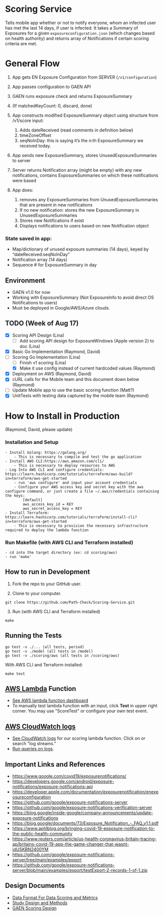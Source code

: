 # Scoring Service

Tells mobile app whether or not to notify everyone, whom an infected user has met the last 14 days, if user is infected. It takes a Summary of Exposures for a given `exposureconfiguration.json` (which changes based on health authority) and returns array of Notifications if certain scoring criteria are met.

# General Flow

1. App gets EN Exposure Configuration from SERVER (`/v1/configuration`)
2. App passes configuration to GAEN API
3. GAEN runs exposure check and returns ExposureSummary
4. (If matchedKeyCount: 0, discard, done)

5. App constructs modified ExposureSummary object using structure from /v1/score input:
    1. Adds dateReceived (read comments in definition below)
    2. timeZoneOffset
    3. seqNoInDay: this is saying it’s the n:th ExposureSummary we received today.

6. App sends new ExposureSummary, stores UnusedExposureSummaries to server
7. Server returns Notification array (might be empty) with any new notifications, contains ExposureSummaries on which these notifications were based

8. App does:
    1. removes any ExposureSummaries from UnusedExposureSummaries that are present in new notifications
    2. If no new notification: stores the new ExposureSummary in UnusedExposureSummaries
    3. Stores new Notifications if exist
    4. Displays notifications to users based on new Notification object

### State saved in app:

- Map/dictionary of unused exposure summaries (14 days), keyed by “dateReceived:seqNoInDay”
- Notification array (14 days)
- Sequence # for ExposureSummary in day

## Environment

- GAEN v1.0 for now
- Working with ExposureSummary (Not ExposureInfo to avoid direct OS Notifications to users)
- Must be deployed in Google/AWS/Azure clouds.

## TODO (Week of Aug 17)

- [x] Scoring API Design (Lina)
  - [ ] Add scoring API design for ExposureWindows (Apple version 2) to doc (Lina)
- [x] Basic Go Implementation (Raymond, David)
- [ ] Scoring Go Implementation (Lina)
  - [ ] Finish v1 scoring (Lina)
  - [X] Make it use config instead of current hardcoded values (Raymond)
- [X] Deployment on AWS (Raymond, David)
- [X] cURL calls for the Mobile team and this document down below (Raymond)
- [ ] Update Mobile app to use the basic scoring function (Matt?)
- [X] UnitTests with testing data captured by the mobile team (Raymond)

# How to Install in Production

(Raymond, David, please update)


### Installation and Setup

    - Install Golang: https://golang.org/
        - This is necessary to compile and test the go application
    - Install AWS CLI:https://aws.amazon.com/cli/
        - This is necessary to deploy resources to AWS
    - Log Into AWS CLI and configure credentials: https://learn.hashicorp.com/tutorials/terraform/aws-build?in=terraform/aws-get-started
        - run 'aws configure' and input your account credentials
        - Configure your AWS access key and secret key with the aws configure command, or just create a file ~/.aws/credentials containing the keys:
            [default]
            aws_access_key_id = KEY
            aws_secret_access_key = KEY
    - Install Terraform: https://learn.hashicorp.com/tutorials/terraform/install-cli?in=terraform/aws-get-started
        - This is necessary to provision the necessary infrastructure required to deploy the lambda function

### Run Makefile (with AWS CLI and Terraform installed)

    - cd into the target directory (ex: cd scoring/aws)
    - run 'make'


## How to run in Development

1. Fork the repo to your GitHub user.

2. Clone to your computer.

```
git clone https://github.com/Path-Check/Scoring-Service.git
```

3. Run (with AWS CLI and Terraform installed)

```
make
```

## Running the Tests

```
go test -v ./... (all tests, period)
go test -v ./model (all tests in /model)
go test -v ./scoring/aws (all tests in /scoring/aws)
```

With AWS CLI and Terraform installed:
```
make test
```
## [AWS Lambda](https://docs.aws.amazon.com/lambda/latest/dg/welcome.html) Function
- [See AWS lambda function dashboard](https://console.aws.amazon.com/lambda/home?region=us-east-1#/functions/scoring?tab=monitoring)
- To manually test lambda function with an input, click **Test** in upper right corner. You may use "ScoreTest" or configure your own test event.

## [AWS CloudWatch logs](https://docs.aws.amazon.com/AmazonCloudWatch/latest/logs/AnalyzingLogData.html)
- [See CloudWatch logs](https://us-east-1.console.aws.amazon.com/cloudwatch/home?region=us-east-1#logsV2:log-groups/log-group/$252Faws$252Flambda$252Fscoring) for our scoring lambda function. Click on or search "log streams."
- [Run queries on logs](https://docs.aws.amazon.com/AmazonCloudWatch/latest/logs/CWL_AnalyzeLogData_RunSampleQuery.html).

## Important Links and References

- <https://www.google.com/covid19/exposurenotifications/>
- <https://developers.google.com/android/exposure-notifications/exposure-notifications-api>
- <https://developer.apple.com/documentation/exposurenotification/enexposureconfiguration>
- <https://github.com/google/exposure-notifications-server>
- <https://github.com/google/exposure-notifications-verification-server>
- <https://blog.google/inside-google/company-announcements/update-exposure-notifications>
- <https://blog.google/documents/73/Exposure_Notification_-_FAQ_v1.1.pdf>
- <https://www.aphlblog.org/bringing-covid-19-exposure-notification-to-the-public-health-community>
- <https://www.reuters.com/article/us-health-coronavirus-britain-tracing-ap/britains-covid-19-app-the-game-changer-that-wasnt-idUSKBN2400YM>
- <https://github.com/google/exposure-notifications-server/tree/main/examples/export>
- <https://github.com/google/exposure-notifications-server/blob/main/examples/export/testExport-2-records-1-of-1.zip>

## Design Documents

- [Data Format For Data Scoring and Metrics](https://docs.google.com/document/d/18UM5T_8PSZ4mJaRpz0H3UDnwyyta2o_GmxtyI396xYs/edit#heading=h.88dqztbzgbbp)
- [Study Design and Methods](https://docs.google.com/document/d/1FT4J29c2_k5gBdCf04BN7X9HbLCrN1eNmOu0ehgHZjY/edit)
- [GAEN Scoring Design](https://docs.google.com/document/d/12vU48fwOcGvIYLR7Y0jnSK_ZIeGvwvvszs6EjG_HHNE/edit#heading=h.bg7iuv59zi1d)
